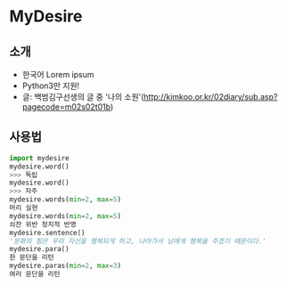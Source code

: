 # MyDesire

## 소개
 - 한국어 Lorem ipsum
 - Python3만 지원!
 - 글: 백범김구선생의 글 중 '나의 소원'(http://kimkoo.or.kr/02diary/sub.asp?pagecode=m02s02t01b)

## 사용법
 ```python
import mydesire
mydesire.word()
>>> 독립
mydesire.word()
>>> 자주
mydesire.words(min=2, max=5)
머리 실현
mydesire.words(min=2, max=5)
쇠잔 위반 정치적 반영
mydesire.sentence()
'문화의 힘은 우리 자신을 행복되게 하고, 나아가서 남에게 행복을 주겠기 때문이다.'
mydesire.para()
한 문단을 리턴
mydesire.paras(min=2, max=3)
여러 문단을 리턴
 ```
